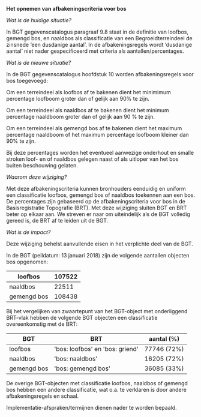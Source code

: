 **Het opnemen van afbakeningscriteria voor bos**  
  
*Wat is de huidige situatie?*  
  
In BGT gegevenscatalogus paragraaf 9.8 staat in de definitie van loofbos,
gemengd bos, en naaldbos als classificatie van een Begroeidterreindeel de
zinsnede ‘een dusdanige aantal’. In de afbakeningsregels wordt ‘dusdanige
aantal’ niet nader gespecificeerd met criteria als aantallen/percentages.  
  
*Wat is de nieuwe situatie?*  
  
In de BGT gegevenscatalogus hoofdstuk 10 worden afbakeningsregels voor bos
toegevoegd:  
  
Om een terreindeel als loofbos af te bakenen dient het minimimum percentage
loofboom groter dan of gelijk aan 90% te zijn.  
  
Om een terreindeel als naaldbos af te bakenen dient het minimum percentage
naaldboom groter dan of gelijk aan 90 % te zijn.  
  
Om een terreindeel als gemengd bos af te bakenen dient het maximum percentage
naaldboom of het maximum percentage loofboom kleiner dan 90% te zijn.  
  
Bij deze percentages worden het eventueel aanwezige onderhout en smalle stroken
loof- en of naaldbos gelegen naast of als uitloper van het bos buiten
beschouwing gelaten.  
  
*Waarom deze wijziging?*  
  
Met deze afbakeningscriteria kunnen bronhouders eenduidig en uniform een
classificatie loofbos, gemengd bos of naaldbos toekennen aan een bos. De
percentages zijn gebaseerd op de afbakeningscriteria voor bos in de
Basisregistratie Topografie (BRT). Met deze wijziging sluiten BGT en BRT beter
op elkaar aan. We streven er naar om uiteindelijk als de BGT volledig gereed is,
de BRT af te leiden uit de BGT.  
  
*Wat is de impact?*  
  
Deze wijziging behelst aanvullende eisen in het verplichte deel van de BGT.  
  
In de BGT (peildatum: 13 januari 2018) zijn de volgende aantallen objecten bos
opgenomen:

| loofbos     | 107522 |
|-------------|--------|
| naaldbos    | 22511  |
| gemengd bos | 108438 |

Bij het vergelijken van zwaartepunt van het BGT-object met onderliggend BRT-vlak
hebben de volgende BGT objecten een classificatie overeenkomstig met de BRT:

| BGT         | BRT                             | aantal (%)  |
|-------------|---------------------------------|-------------|
| loofbos     | 'bos: loofbos' en 'bos: griend' | 77746 (72%) |
| naaldbos    | 'bos: naaldbos'                 | 16205 (72%) |
| gemengd bos | 'bos: gemengd bos'              | 36085 (33%) |

De overige BGT-objecten met classificatie loofbos, naaldbos of gemengd bos
hebben een andere classificatie, wat o.a. te verklaren is door andere
afbakeningsregels en schaal.  
  
Implementatie-afspraken/termijnen dienen nader te worden bepaald.
